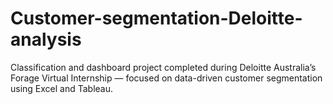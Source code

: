 # Customer-segmentation-Deloitte-analysis
Classification and dashboard project completed during Deloitte Australia’s Forage Virtual Internship — focused on data-driven customer segmentation using Excel and Tableau.

